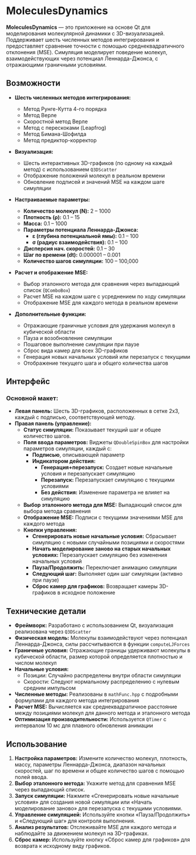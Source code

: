 # MoleculesDynamics

**MoleculesDynamics** — это приложение на основе Qt для моделирования молекулярной динамики с 3D-визуализацией. Поддерживает шесть численных методов интегрирования и предоставляет сравнение точности с помощью среднеквадратичного отклонения (MSE). Симуляция моделирует поведение молекул, взаимодействующих через потенциал Леннарда-Джонса, с отражающими граничными условиями.

## Возможности

- **Шесть численных методов интегрирования:**
  - Метод Рунге-Кутта 4-го порядка
  - Метод Верле
  - Скоростной метод Верле
  - Метод с перескоками (Leapfrog)
  - Метод Бимана-Шофилда
  - Метод предиктор-корректор

- **Визуализация:**
  - Шесть интерактивных 3D-графиков (по одному на каждый метод) с использованием `Q3DScatter`
  - Отображение положений молекул в реальном времени
  - Обновление подписей и значений MSE на каждом шаге симуляции

- **Настраиваемые параметры:**
  - **Количество молекул (N):** 2 – 1000
  - **Плотность (ρ):** 0.1 – 15
  - **Масса:** 0.1 – 1000
  - **Параметры потенциала Леннарда-Джонса:**
    - **ε (глубина потенциальной ямы):** 0.1 – 100
    - **σ (радиус взаимодействия):** 0.1 – 100
  - **Дисперсия нач. скоростей:** 0.1 – 30
  - **Шаг по времени (dt):** 0.000001 – 0.001
  - **Количество шагов симуляции:** 100 – 100,000

- **Расчет и отображение MSE:**
  - Выбор эталонного метода для сравнения через выпадающий список (`QComboBox`)
  - Расчет MSE на каждом шаге с усреднением по ходу симуляции
  - Отображение MSE для каждого метода в реальном времени

- **Дополнительные функции:**
  - Отражающие граничные условия для удержания молекул в кубической области
  - Пауза и возобновление симуляции
  - Пошаговое выполнение симуляции при паузе
  - Сброс вида камер для всех 3D-графиков
  - Генерация новых начальных условий или перезапуск с текущими
  - Отображение текущего шага и общего количества шагов

## Интерфейс

### Основной макет:
- **Левая панель:** Шесть 3D-графиков, расположенных в сетке 2x3, каждый с подписью, соответствующей методу.
- **Правая панель (управление):**
  - **Статус симуляции:** Показывает текущий шаг и общее количество шагов.
  - **Поля ввода параметров:** Виджеты `QDoubleSpinBox` для настройки параметров симуляции, каждый с:
    - **Подписью**, описывающей параметр
    - **Индикатором действия:**
      - **Генерация+перезапуск:** Создает новые начальные условия и перезапускает симуляцию
      - **Перезапуск:** Перезапускает симуляцию с текущими условиями
      - **Без действия:** Изменение параметра не влияет на симуляцию
  - **Выбор эталонного метода для MSE:** Выпадающий список для выбора метода сравнения
  - **Отображение MSE:** Подписи с текущими значениями MSE для каждого метода
  - **Кнопки управления:**
    - **Сгенерировать новые начальные условия:** Сбрасывает симуляцию с новыми случайными позициями и скоростями
    - **Начать моделирование заново на старых начальных условиях:** Перезапускает симуляцию без изменения начальных условий
    - **Пауза/Продолжить:** Переключает анимацию симуляции
    - **Следующий шаг:** Выполняет один шаг симуляции (активно при паузе)
    - **Сброс камер для графиков:** Возвращает камеры 3D-графиков в исходное положение

## Технические детали

- **Фреймворк:** Разработано с использованием Qt, визуализация реализована через `Q3DScatter`
- **Физическая модель:** Молекулы взаимодействуют через потенциал Леннарда-Джонса, силы рассчитываются в функции `computeLJForces`
- **Граничные условия:** Отражающие границы удерживают молекулы в кубической области, размер которой определяется плотностью и числом молекул
- **Начальные условия:**
  - Позиции: Случайно распределены внутри области симуляции
  - Скорости: Следуют нормальному распределению с нулевым средним импульсом
- **Численные методы:** Реализованы в `mathFunc.hpp` с подробными формулами для каждого метода интегрирования
- **Расчет MSE:** Вычисляется как среднеквадратичное расстояние между позициями молекул для данного метода и эталонного метода
- **Оптимизация производительности:** Используется `QTimer` с интервалом 10 мс для плавного обновления анимации

## Использование

1. **Настройка параметров:** Измените количество молекул, плотность, массу, параметры Леннарда-Джонса, диапазон начальных скоростей, шаг по времени и общее количество шагов с помощью полей ввода.
2. **Выбор эталонного метода:** Укажите метод для сравнения MSE через выпадающий список.
3. **Запуск симуляции:** Нажмите «Сгенерировать новые начальные условия» для создания новой симуляции или «Начать моделирование заново» для перезапуска с текущими условиями.
4. **Управление симуляцией:** Используйте кнопки «Пауза/Продолжить» и «Следующий шаг» для контроля выполнения.
5. **Анализ результатов:** Отслеживайте MSE для каждого метода и наблюдайте за движением молекул на 3D-графиках.
6. **Сброс камер:** Используйте кнопку «Сброс камер для графиков» для возврата к исходному виду графиков.